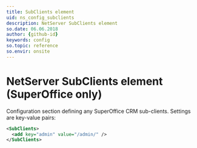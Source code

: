 ```yaml
---
title: SubClients element
uid: ns_config_subclients
description: NetServer SubClients element
so.date: 06.06.2018
author: {github-id}
keywords: config
so.topic: reference
so.envir: onsite
---
```


# NetServer SubClients element (SuperOffice only)

Configuration section defining any SuperOffice CRM sub-clients. Settings are key-value pairs:

```XML
<SubClients>
  <add key="admin" value="/admin/" />
</SubClients>
```
